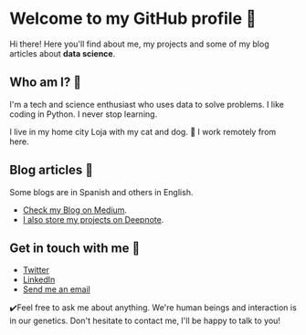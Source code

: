 # Welcome to my GitHub profile 👋
Hi there! Here you'll find about me, my projects and some of my blog articles about **data science**.

## Who am I? 🤵
I'm a tech and science enthusiast who uses data to solve problems. I like coding in Python. I never stop learning.

I live in my home city Loja with my cat and dog. 🐾 I work remotely from here.

## Blog articles 📜
Some blogs are in Spanish and others in English.

* [Check my Blog on Medium](https://medium.com/@axlyaguana11).
* [I also store my projects on Deepnote](https://deepnote.com/@axlyaguana11).


## Get in touch with me 💬
* [Twitter](https://twitter.com/axlyaguana11)
* [LinkedIn](https://www.linkedin.com/in/axel-yaguana-cruz/)
* [Send me an email](mailto:axlyaguana11@gmail.com)

✔️Feel free to ask me about anything. We're human beings and interaction is in our genetics. Don't hesitate to contact me, I'll be happy to talk to you!


<!--
**axlyaguana11/axlyaguana11** is a ✨ _special_ ✨ repository because its `README.md` (this file) appears on your GitHub profile.

Here are some ideas to get you started:

- 🔭 I’m currently working on ...
- 🌱 I’m currently learning ...
- 👯 I’m looking to collaborate on ...
- 🤔 I’m looking for help with ...
- 💬 Ask me about ...
- 📫 How to reach me: ...
- 😄 Pronouns: ...
- ⚡ Fun fact: ...
-->
